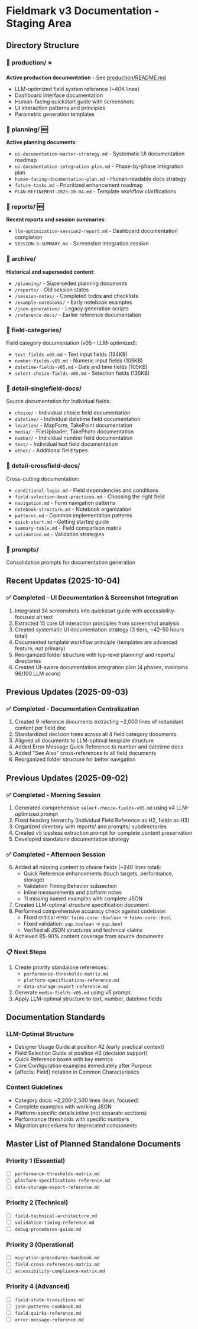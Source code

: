 # Fieldmark v3 Documentation - Staging Area

## Directory Structure

### 📁 production/ ⭐
**Active production documentation** - See [production/README.md](production/README.md)
- LLM-optimized field system reference (~40K lines)
- Dashboard interface documentation
- Human-facing quickstart guide with screenshots
- UI interaction patterns and principles
- Parametric generation templates

### 📁 planning/ 🆕
**Active planning documents**:
- `ui-documentation-master-strategy.md` - Systematic UI documentation roadmap
- `ui-documentation-integration-plan.md` - Phase-by-phase integration plan
- `human-facing-documentation-plan.md` - Human-readable docs strategy
- `future-tasks.md` - Prioritized enhancement roadmap
- `PLAN-REFINEMENT-2025-10-04.md` - Template workflow clarifications

### 📁 reports/ 🆕
**Recent reports and session summaries**:
- `llm-optimization-session2-report.md` - Dashboard documentation completion
- `SESSION-3-SUMMARY.md` - Screenshot integration session

### 📁 archive/
**Historical and superseded content**:
- `/planning/` - Superseded planning documents
- `/reports/` - Old session states
- `/session-notes/` - Completed todos and checklists
- `/example-notebooks/` - Early notebook examples
- `/json-generation/` - Legacy generation scripts
- `/reference-docs/` - Earlier reference documentation

### 📁 field-categories/
Field category documentation (v05 - LLM-optimized):
- `text-fields-v05.md` - Text input fields (134KB)
- `number-fields-v05.md` - Numeric input fields (105KB)
- `datetime-fields-v05.md` - Date and time fields (105KB)
- `select-choice-fields-v05.md` - Selection fields (135KB)

### 📁 detail-singlefield-docs/
Source documentation for individual fields:
- `choice/` - Individual choice field documentation
- `datetime/` - Individual datetime field documentation
- `location/` - MapForm, TakePoint documentation
- `media/` - FileUploader, TakePhoto documentation
- `number/` - Individual number field documentation
- `text/` - Individual text field documentation
- `other/` - Additional field types

### 📁 detail-crossfield-docs/
Cross-cutting documentation:
- `conditional-logic.md` - Field dependencies and conditions
- `field-selection-best-practices.md` - Choosing the right field
- `navigation.md` - Form navigation patterns
- `notebook-structure.md` - Notebook organization
- `patterns.md` - Common implementation patterns
- `quick-start.md` - Getting started guide
- `summary-table.md` - Field comparison matrix
- `validation.md` - Validation strategies

### 📁 prompts/
Consolidation prompts for documentation generation

## Recent Updates (2025-10-04)

### ✅ Completed - UI Documentation & Screenshot Integration
1. Integrated 34 screenshots into quickstart guide with accessibility-focused alt text
2. Extracted 15 core UI interaction principles from screenshot analysis
3. Created systematic UI documentation strategy (3 tiers, ~42-50 hours total)
4. Documented template workflow principle (templates are advanced feature, not primary)
5. Reorganized folder structure with top-level planning/ and reports/ directories
6. Created UI-aware documentation integration plan (4 phases, maintains 96/100 LLM score)

## Previous Updates (2025-09-03)

### ✅ Completed - Documentation Centralization
1. Created 9 reference documents extracting ~2,000 lines of redundant content per field doc
2. Standardized decision trees across all 4 field category documents
3. Aligned all documents to LLM-optimal template structure
4. Added Error Message Quick Reference to number and datetime docs
5. Added "See Also" cross-references to all field documents
6. Reorganized folder structure for better navigation

## Previous Updates (2025-09-02)

### ✅ Completed - Morning Session
1. Generated comprehensive `select-choice-fields-v05.md` using v4 LLM-optimized prompt
2. Fixed heading hierarchy (Individual Field Reference as H2, fields as H3)
3. Organized directory with reports/ and prompts/ subdirectories
4. Created v5 lossless extraction prompt for complete content preservation
5. Developed standalone documentation strategy

### ✅ Completed - Afternoon Session
6. Added all missing content to choice fields (~240 lines total):
   - Quick Reference enhancements (touch targets, performance, storage)
   - Validation Timing Behavior subsection
   - Inline measurements and platform notes
   - 11 missing named examples with complete JSON
7. Created LLM-optimal structure specification document
8. Performed comprehensive accuracy check against codebase:
   - Fixed critical error: `faims-core::Boolean` → `faims-core::Bool`
   - Fixed validation: `yup.boolean` → `yup.bool`
   - Verified all JSON structures and technical claims
9. Achieved 85-90% content coverage from source documents

### 📋 Next Steps
1. Create priority standalone references:
   - `performance-thresholds-matrix.md`
   - `platform-specifications-reference.md`
   - `data-storage-export-reference.md`
2. Generate `media-fields-v05.md` using v5 prompt
3. Apply LLM-optimal structure to text, number, datetime fields

## Documentation Standards

### LLM-Optimal Structure
- Designer Usage Guide at position #2 (early practical context)
- Field Selection Guide at position #3 (decision support)
- Quick Reference boxes with key metrics
- Core Configuration examples immediately after Purpose
- [affects: Field] notation in Common Characteristics

### Content Guidelines
- Category docs: ~2,200-2,500 lines (lean, focused)
- Complete examples with working JSON
- Platform-specific details inline (not separate sections)
- Performance thresholds with specific numbers
- Migration procedures for deprecated components

## Master List of Planned Standalone Documents

### Priority 1 (Essential)
- [ ] `performance-thresholds-matrix.md`
- [ ] `platform-specifications-reference.md`
- [ ] `data-storage-export-reference.md`

### Priority 2 (Technical)
- [ ] `field-technical-architecture.md`
- [ ] `validation-timing-reference.md`
- [ ] `debug-procedures-guide.md`

### Priority 3 (Operational)
- [ ] `migration-procedures-handbook.md`
- [ ] `field-cross-references-matrix.md`
- [ ] `accessibility-compliance-matrix.md`

### Priority 4 (Advanced)
- [ ] `field-state-transitions.md`
- [ ] `json-patterns-cookbook.md`
- [ ] `field-quirks-reference.md`
- [ ] `error-message-reference.md`